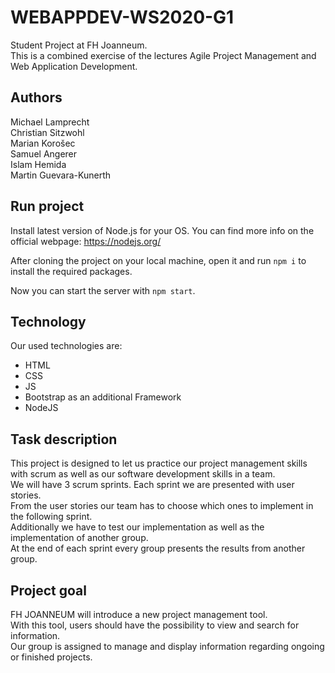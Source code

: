 # WEBAPPDEV-WS2020-G1

Student Project at FH Joanneum.  
This is a combined exercise of the lectures Agile Project Management and Web Application Development.

## Authors

Michael Lamprecht  
Christian Sitzwohl  
Marian Korošec  
Samuel Angerer  
Islam Hemida  
Martin Guevara-Kunerth

## Run project

Install latest version of Node.js for your OS.
You can find more info on the official webpage: <https://nodejs.org/>

After cloning the project on your local machine, open it and run `npm i` to install the required packages.

Now you can start the server with `npm start`.

## Technology

Our used technologies are:

-   HTML
-   CSS
-   JS
-   Bootstrap as an additional Framework
-   NodeJS

## Task description

This project is designed to let us practice our project management skills with scrum as well as our software development skills in a team.  
We will have 3 scrum sprints. Each sprint we are presented with user stories.  
From the user stories our team has to choose which ones to implement in the following sprint.  
Additionally we have to test our implementation as well as the implementation of another group.  
At the end of each sprint every group presents the results from another group.

## Project goal

FH JOANNEUM will introduce a new project management tool.  
With this tool, users should have the possibility to view and search for information.  
Our group is assigned to manage and display information regarding ongoing or finished projects.
